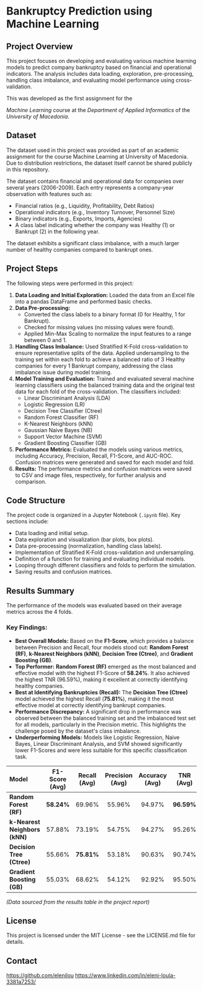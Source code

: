 # Bankruptcy Prediction using Machine Learning

## Project Overview

This project focuses on developing and evaluating various machine learning models to predict company bankruptcy based on financial and operational indicators. The analysis includes data loading, exploration, pre-processing, handling class imbalance, and evaluating model performance using cross-validation.

This was developed as the first assignment for the 

*Machine Learning* course at the *Department of Applied Informatics* of the *University of Macedonia*.

## Dataset

The dataset used in this project was provided as part of an academic assignment for the course Machine Learning at University of Macedonia. Due to distribution restrictions, the dataset itself cannot be shared publicly in this repository.

The dataset contains financial and operational data for companies over several years (2006-2009). Each entry represents a company-year observation with features such as:
- Financial ratios (e.g., Liquidity, Profitability, Debt Ratios)
- Operational indicators (e.g., Inventory Turnover, Personnel Size)
- Binary indicators (e.g., Exports, Imports, Agencies)
- A class label indicating whether the company was Healthy (1) or Bankrupt (2) in the following year.

The dataset exhibits a significant class imbalance, with a much larger number of healthy companies compared to bankrupt ones.

## Project Steps

The following steps were performed in this project:

1.  **Data Loading and Initial Exploration:** Loaded the data from an Excel file into a pandas DataFrame and performed basic checks.
2.  **Data Pre-processing:**
    *   Converted the class labels to a binary format (0 for Healthy, 1 for Bankrupt).
    *   Checked for missing values (no missing values were found).
    *   Applied Min-Max Scaling to normalize the input features to a range between 0 and 1.
3.  **Handling Class Imbalance:** Used Stratified K-Fold cross-validation to ensure representative splits of the data. Applied undersampling to the training set within each fold to achieve a balanced ratio of 3 Healthy companies for every 1 Bankrupt company, addressing the class imbalance issue during model training.
4.  **Model Training and Evaluation:** Trained and evaluated several machine learning classifiers using the balanced training data and the original test data for each fold of the cross-validation. The classifiers included:
    *   Linear Discriminant Analysis (LDA)
    *   Logistic Regression (LR)
    *   Decision Tree Classifier (Ctree)
    *   Random Forest Classifier (RF)
    *   K-Nearest Neighbors (kNN)
    *   Gaussian Naive Bayes (NB)
    *   Support Vector Machine (SVM)
    *   Gradient Boosting Classifier (GB)
5.  **Performance Metrics:** Evaluated the models using various metrics, including Accuracy, Precision, Recall, F1-Score, and AUC-ROC. Confusion matrices were generated and saved for each model and fold.
6.  **Results:** The performance metrics and confusion matrices were saved to CSV and image files, respectively, for further analysis and comparison.

## Code Structure

The project code is organized in a Jupyter Notebook (`.ipynb` file). Key sections include:

*   Data loading and initial setup.
*   Data exploration and visualization (bar plots, box plots).
*   Data pre-processing (normalization, handling class labels).
*   Implementation of Stratified K-Fold cross-validation and undersampling.
*   Definition of a function for training and evaluating individual models.
*   Looping through different classifiers and folds to perform the simulation.
*   Saving results and confusion matrices.

## Results Summary

The performance of the models was evaluated based on their average metrics across the 4 folds.

### Key Findings:

* **Best Overall Models:** Based on the **F1-Score**, which provides a balance between Precision and Recall, four models stood out: **Random Forest (RF)**, **k-Nearest Neighbors (kNN)**, **Decision Tree (Ctree)**, and **Gradient Boosting (GB)**.
* **Top Performer:** **Random Forest (RF)** emerged as the most balanced and effective model with the highest F1-Score of **58.24%**. It also achieved the highest TNR (96.59%), making it excellent at correctly identifying healthy companies.
* **Best at Identifying Bankruptcies (Recall):** The **Decision Tree (Ctree)** model achieved the highest Recall (**75.81%**), making it the most effective model at correctly identifying bankrupt companies.
* **Performance Discrepancy:** A significant drop in performance was observed between the balanced training set and the imbalanced test set for all models, particularly in the Precision metric. This highlights the challenge posed by the dataset's class imbalance.
* **Underperforming Models:** Models like Logistic Regression, Naive Bayes, Linear Discriminant Analysis, and SVM showed significantly lower F1-Scores and were less suitable for this specific classification task.

| Model                | F1-Score (Avg) | Recall (Avg) | Precision (Avg) | Accuracy (Avg) | TNR (Avg)  |
| :------------------- | :------------: | :----------: | :-------------: | :------------: | :--------: |
| **Random Forest (RF)** | **58.24%**   | 69.96%   | 55.96%      | 94.97%      | **96.59%** |
| **k-Nearest Neighbors (kNN)**| 57.88%    | 73.19%    | 54.75%       | 94.27%      | 95.26%  |
| **Decision Tree (Ctree)** | 55.66%    | **75.81%**   | 53.18%       | 90.63%      | 90.74%  |
| **Gradient Boosting (GB)** | 55.03%    | 68.62%    | 54.12%       | 92.92%     | 95.50%  |

*(Data sourced from the results table in the project report)*

## License

This project is licensed under the MIT License - see the LICENSE.md file for details.

## Contact

https://github.com/elenilou
https://www.linkedin.com/in/eleni-loula-3381a7253/
